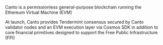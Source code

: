 Canto is a permissionless general-purpose blockchain running the Ethereum Virtual Machine (EVM)

At launch, Canto provides Tendermint consensus secured by Canto validator nodes and an EVM execution layer via Cosmos SDK in addition to core financial primitives designed to support the Free Public Infrastructure (FPI)